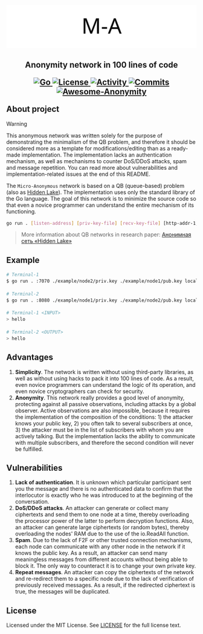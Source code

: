 <img src="images/ma_logo.png" alt="ma_logo.png"/>

<h2>
	<p align="center">
    	<strong>
        	Anonymity network in 100 lines of code
   	</strong>
	</p>
	<p align="center">
        <a href="https://github.com/topics/golang">
        	<img src="https://img.shields.io/github/go-mod/go-version/number571/micro-anon" alt="Go" />
		</a>
        <a href="https://github.com/number571/micro-anon/blob/master/LICENSE">
        	<img src="https://img.shields.io/github/license/number571/micro-anon.svg" alt="License" />
		</a>
        <a href="https://github.com/number571/micro-anon/pulse">
        	<img src="https://img.shields.io/github/commit-activity/m/number571/micro-anon" alt="Activity" />
		</a>
        <a href="https://github.com/number571/micro-anon/commits/master">
        	<img src="https://img.shields.io/github/last-commit/number571/micro-anon.svg" alt="Commits" />
		</a>
		<a href="https://github.com/number571/awesome-anonymity">
        	<img src="https://awesome.re/mentioned-badge.svg" alt="Awesome-Anonymity" />
		</a>
	</p>
	About project
</h2>

> [!WARNING]
> This anonymous network was written solely for the purpose of demonstrating the minimalism of the QB problem, and therefore it should be considered more as a template for modifications/editing than as a ready-made implementation. The implementation lacks an authentication mechanism, as well as mechanisms to counter DoS/DDoS attacks, spam and message repetition. You can read more about vulnerabilities and implementation-related issues at the end of this README.

The `Micro-Anonymous` network is based on a QB (queue-based) problem (also as [Hidden Lake](https://github.com/number571/go-peer/tree/master/cmd/hidden_lake)). The implementation uses only the standard library of the Go language. The goal of this network is to minimize the source code so that even a novice programmer can understand the entire mechanism of its functioning.

```bash
go run . [listen-address] [priv-key-file] [recv-key-file] [http-addr-1, http-addr-2, ...]
```

> More information about QB networks in research paper: [Анонимная сеть «Hidden Lake»](https://github.com/number571/go-peer/blob/master/docs/hidden_lake_anonymous_network.pdf)

## Example

```bash
# Terminal-1
$ go run . :7070 ./example/node2/priv.key ./example/node1/pub.key localhost:8080

# Terminal-2
$ go run . :8080 ./example/node1/priv.key ./example/node2/pub.key localhost:7070

# Terminal-1 <INPUT>
> hello

# Terminal-2 <OUTPUT>
> hello
```

## Advantages

1. <b>Simplicity</b>. The network is written without using third-party libraries, as well as without using hacks to pack it into 100 lines of code. As a result, even novice programmers can understand the logic of its operation, and even novice cryptographers can check for security.
2. <b>Anonymity</b>. This network really provides a good level of anonymity, protecting against all passive observations, including attacks by a global observer. Active observations are also impossible, because it requires the implementation of the composition of the conditions: 1) the attacker knows your public key, 2) you often talk to several subscribers at once, 3) the attacker must be in the list of subscribers with whom you are actively talking. But the implementation lacks the ability to communicate with multiple subscribers, and therefore the second condition will never be fulfilled.

## Vulnerabilities

1. <b>Lack of authentication</b>. It is unknown which particular participant sent you the message and there is no authenticated data to confirm that the interlocutor is exactly who he was introduced to at the beginning of the conversation.
2. <b>DoS/DDoS attacks</b>. An attacker can generate or collect many ciphertexts and send them to one node at a time, thereby overloading the processor power of the latter to perform decryption functions. Also, an attacker can generate large ciphertexts (or random bytes), thereby overloading the nodes' RAM due to the use of the io.ReadAll function.
3. <b>Spam</b>. Due to the lack of F2F or other trusted connection mechanisms, each node can communicate with any other node in the network if it knows the public key. As a result, an attacker can send many meaningless messages from different accounts without being able to block it. The only way to counteract it is to change your own private key.
4. <b>Repeat messages</b>. An attacker can copy the ciphertexts of the network and re-redirect them to a specific node due to the lack of verification of previously received messages. As a result, if the redirected ciphertext is true, the messages will be duplicated.

## License

Licensed under the MIT License. See [LICENSE](LICENSE) for the full license text.
